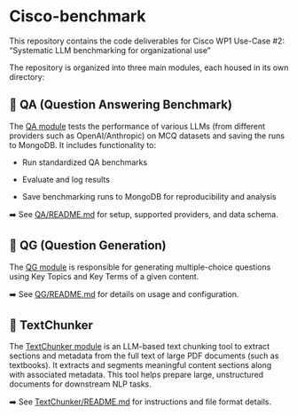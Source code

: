 # Cisco-benchmark

This repository contains the code deliverables for Cisco WP1 Use-Case #2:
“Systematic LLM benchmarking for organizational use”

The repository is organized into three main modules, each housed in its own directory:

## 📁 QA (Question Answering Benchmark)
The [QA module](https://github.com/mouad157/Cisco-benchmark/tree/main/QA) tests the performance of various LLMs (from different providers such as OpenAI/Anthropic) on MCQ datasets and saving the runs to MongoDB. It includes functionality to:

- Run standardized QA benchmarks

- Evaluate and log results

- Save benchmarking runs to MongoDB for reproducibility and analysis

➡️ See [QA/README.md](https://github.com/mouad157/Cisco-benchmark/blob/main/QA/README.md) for setup, supported providers, and data schema.

## 📁 QG (Question Generation)
The [QG module](https://github.com/mouad157/Cisco-benchmark/tree/main/QG) is responsible for generating multiple-choice questions using Key Topics and Key Terms of a given content.

➡️ See [QG/README.md](https://github.com/mouad157/Cisco-benchmark/blob/main/QG/README.md) for details on usage and configuration.

## 📁 TextChunker
The [TextChunker module](https://github.com/mouad157/Cisco-benchmark/tree/main/TextChunker) is an LLM-based text chunking tool to extract sections and metadata from the full text of large PDF documents (such as textbooks). It extracts and segments meaningful content sections along with associated metadata. This tool helps prepare large, unstructured documents for downstream NLP tasks.

➡️ See [TextChunker/README.md](https://github.com/mouad157/Cisco-benchmark/blob/main/TextChunker/README.md) for instructions and file format details.

